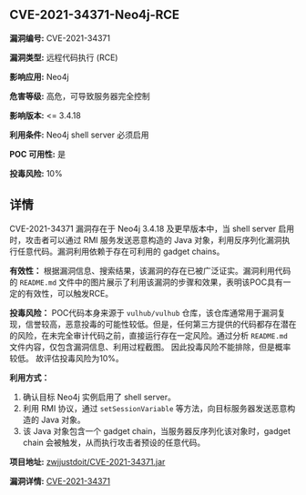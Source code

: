 ## CVE-2021-34371-Neo4j-RCE

**漏洞编号:** CVE-2021-34371

**漏洞类型:** 远程代码执行 (RCE)

**影响应用:** Neo4j

**危害等级:** 高危，可导致服务器完全控制

**影响版本:** <= 3.4.18

**利用条件:** Neo4j shell server 必须启用

**POC 可用性:** 是

**投毒风险:** 10%

## 详情

CVE-2021-34371 漏洞存在于 Neo4j 3.4.18 及更早版本中，当 shell server 启用时，攻击者可以通过 RMI 服务发送恶意构造的 Java 对象，利用反序列化漏洞执行任意代码。漏洞利用依赖于存在可利用的 gadget chains。

**有效性：**
根据漏洞信息、搜索结果，该漏洞的存在已被广泛证实。漏洞利用代码的 `README.md` 文件中的图片展示了利用该漏洞的步骤和效果，表明该POC具有一定的有效性，可以触发RCE。

**投毒风险：**
POC代码本身来源于 `vulhub/vulhub` 仓库，该仓库通常用于漏洞复现，信誉较高，恶意投毒的可能性较低。但是，任何第三方提供的代码都存在潜在的风险，在未完全审计代码之前，直接运行存在一定风险。通过分析 `README.md` 文件内容，仅包含漏洞信息、利用过程截图。 因此投毒风险不能排除，但是概率较低。 故评估投毒风险为10%。

**利用方式：**
1.  确认目标 Neo4j 实例启用了 shell server。
2.  利用 RMI 协议，通过 `setSessionVariable` 等方法，向目标服务器发送恶意构造的 Java 对象。
3.  该 Java 对象包含一个 gadget chain，当服务器反序列化该对象时，gadget chain 会被触发，从而执行攻击者预设的任意代码。

**项目地址:** [zwjjustdoit/CVE-2021-34371.jar](https://github.com/zwjjustdoit/CVE-2021-34371.jar)

**漏洞详情:** [CVE-2021-34371](https://nvd.nist.gov/vuln/detail/CVE-2021-34371)